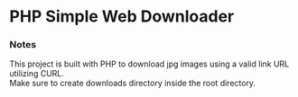 # PHP Simple Web Downloader

### Notes

This project is built with PHP to download jpg images using a valid link URL utilizing CURL.<br>
Make sure to create downloads directory inside the root directory.
